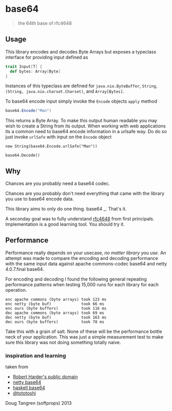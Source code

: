 # base64

> the 64th base of rfc4648

## Usage

This library encodes and decodes Byte Arrays but exposes a typeclass interface for providing input defined as 

```scala
trait Input[T] {
  def bytes: Array[Byte]
}
```

Instances of this typeclass are defined for `java.nio.ByteBuffer`, `String`, `(String, java.nio.charset.Charset)`, and
`Array[Bytes]`. 

To base64 encode input simply invoke the `Encode` objects `apply` method

```scala
base64.Encode("Man") 
```

This returns a Byte Array. To make this output human readable you may wish to create a String from its output.
When working with web applications its a common need to base64 encode information in a urlsafe way. Do do so
just invoke `urlSafe` with input on the `Encode` object


```
new String(base64.Encode.urlSafe("Man"))
```


```
base64.Decode()
```

## Why

Chances are you probably need a base64 codec.

Chances are you probably don't need everything that came with the library you use to base64 encode data.

This library aims to only do one thing. base64 _. That's it.

A seconday goal was to fully understand [rfc4648](http://www.ietf.org/rfc/rfc4648.txt) from first principals. Implementation is a good learning tool. You should try it.

## Performance

Performance really depends on your usecase, _no matter library you use_. An attempt was made to compare
the encoding and decoding performance with the same input data against apache commons-codec base64 and
netty 4.0.7.final base64.

For encoding and decoding I found the following general repeating performance patterns
when testing 15,000 runs for each library for each operation.

```
enc apache commons (byte arrays) took 123 ms
enc netty (byte buf)             took 66 ms
enc ours (byte buffers)          took 116 ms
dec apache commons (byte arrays) took 69 ms
dec netty (byte buf)             took 163 ms
dec ours (byte buffers)          took 78 ms
```

Take this with a grain of salt. None of these will be the performance bottle neck of your application. This was
just a simple measurement test to make sure this library was not doing something totally naive.

### inspiration and learning

taken from

* [Robert Harder's public domain](http://iharder.sourceforge.net/current/java/base64/)
* [netty base64](https://github.com/netty/netty/tree/master/codec/src/main/java/io/netty/handler/codec/base64)
* [haskell base64](https://github.com/bos/base64-bytestring/tree/master/Data/ByteString)
* [@tototoshi](https://github.com/tototoshi/scala-base64)

Doug Tangren (softprops) 2013
